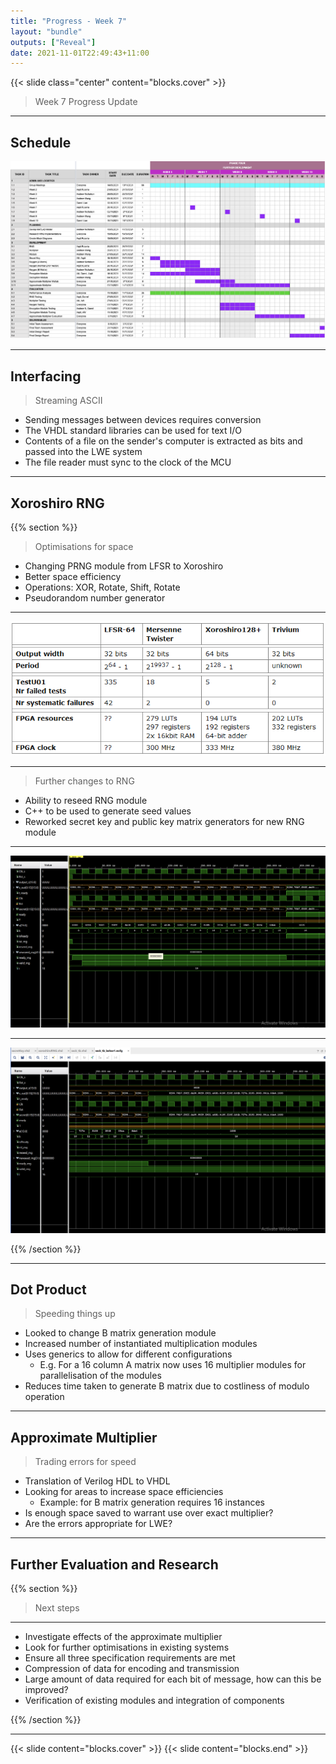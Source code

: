 ```yaml
---
title: "Progress - Week 7"
layout: "bundle"
outputs: ["Reveal"]
date: 2021-11-01T22:49:43+11:00
---
```


{{< slide class="center" content="blocks.cover" >}}

> Week 7 Progress Update

---

## Schedule

![](./image4.png)

---

## Interfacing

> Streaming ASCII

* Sending messages between devices requires conversion
* The VHDL standard libraries can be used for text I/O
* Contents of a file on the sender's computer is extracted as bits and passed into the LWE system
* The file reader must sync to the clock of the MCU

---

## Xoroshiro RNG

{{% section %}} 

> Optimisations for space

* Changing PRNG module from LFSR to Xoroshiro
* Better space efficiency
* Operations: XOR, Rotate, Shift, Rotate
* Pseudorandom number generator

---

![](./image13.png)

---

> Further changes to RNG

* Ability to reseed RNG module
* C++ to be used to generate seed values
* Reworked secret key and public key matrix generators for new RNG module

---

![](./image14.png)

---

![](./image15.png)

{{% /section %}} 

---

## Dot Product

> Speeding things up

* Looked to change B matrix generation module
* Increased number of instantiated multiplication modules
* Uses generics to allow for different configurations
    * E.g. For a 16 column A matrix now uses 16 multiplier modules for parallelisation of the modules
* Reduces time taken to generate B matrix due to costliness of modulo operation

---

## Approximate Multiplier

> Trading errors for speed

* Translation of Verilog HDL to VHDL
* Looking for areas to increase space efficiencies
  * Example: for B matrix generation requires 16 instances
* Is enough space saved to warrant use over exact multiplier?
* Are the errors appropriate for LWE?

---

## Further Evaluation and Research

{{% section %}} 

> Next steps

---

* Investigate effects of the approximate multiplier
* Look for further optimisations in existing systems
* Ensure all three specification requirements are met
* Compression of data for encoding and transmission
* Large amount of data required for each bit of message, how can this be improved?
* Verification of existing modules and integration of components

{{% /section %}} 

---

{{< slide content="blocks.cover" >}}
{{< slide content="blocks.end" >}}
